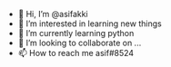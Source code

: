 - 👋 Hi, I’m @asifakki
- 👀 I’m interested in learning new things 
- 🌱 I’m currently learning python 
- 💞️ I’m looking to collaborate on ...
- 📫 How to reach me asif#8524


<!---
asifak/asifakki is a ✨ special ✨ repository because its `README.md` (this file) appears on your GitHub profile.
You can click the Preview link to take a look at your changes.
--->
